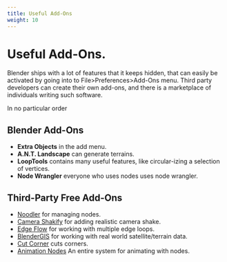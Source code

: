 ```yaml
---
title: Useful Add-Ons
weight: 10
---
```

# Useful Add-Ons.
Blender ships with a lot of features that it keeps hidden, that can easily be activated by going into to File>Preferences>Add-Ons menu. Third party developers can create their own add-ons, and there is a marketplace of individuals writing such software.

In no particular order

## Blender Add-Ons
- **Extra Objects** in the add menu.
- **A.N.T. Landscape** can generate terrains.
- **LoopTools** contains many useful features, like circular-izing a selection of vertices.
- **Node Wrangler** everyone who uses nodes uses node wrangler.

## Third-Party Free Add-Ons
- [Noodler](https://blenderartists.org/t/noodler-py/1297740) for managing nodes.
- [Camera Shakify](https://github.com/cessen/camera_shakify) for adding realistic camera shake.
- [Edge Flow](https://github.com/BenjaminSauder/EdgeFlow) for working with multiple edge loops.
- [BlenderGIS](https://github.com/domlysz/BlenderGIS) for working with real world satellite/terrain data.
- [Cut Corner](https://kushiro.gumroad.com/l/varlxb) cuts corners.
- [Animation Nodes](https://animation-nodes.com/) An entire system for animating with nodes.
